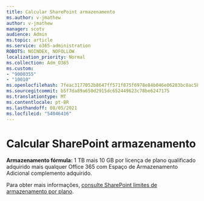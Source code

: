 ```yaml
---
title: Calcular SharePoint armazenamento
ms.author: v-jmathew
author: v-jmathew
manager: scotv
audience: Admin
ms.topic: article
ms.service: o365-administration
ROBOTS: NOINDEX, NOFOLLOW
localization_priority: Normal
ms.collection: Adm_O365
ms.custom:
- "9000355"
- "10010"
ms.openlocfilehash: 7feac3177052b8647ff571f875f6978e84b046e06283bc8ac5ba48cc148f14a6
ms.sourcegitcommit: b5f7da89a650d2915dc652449623c78be6247175
ms.translationtype: MT
ms.contentlocale: pt-BR
ms.lasthandoff: 08/05/2021
ms.locfileid: "54046416"
---
```

# <a name="calculate-sharepoint-storage"></a>Calcular SharePoint armazenamento

**Armazenamento fórmula:** 1 TB mais 10 [](https://docs.microsoft.com/microsoft-365/commerce/add-storage-space) GB por licença **[](https://docs.microsoft.com/microsoft-365/commerce/add-storage-space)** de plano qualificado adquirido mais qualquer Office 365 com Espaço de Armazenamento Adicional complemento adquirido.

Para obter mais informações, [consulte SharePoint limites de armazenamento por plano](https://docs.microsoft.com/office365/servicedescriptions/sharepoint-online-service-description/sharepoint-online-limits).
